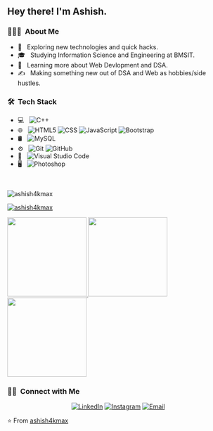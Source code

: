 <h2> Hey there! I'm Ashish.</h2>

<h3> 👨🏻‍💻 &nbsp;About Me </h3>

- 🤔 &nbsp; Exploring new technologies and quick hacks.
- 🎓 &nbsp; Studying Information Science and Engineering at BMSIT.
- 🌱 &nbsp; Learning more about Web Devlopment and DSA.
- ✍️ &nbsp; Making something new out of DSA and Web as hobbies/side hustles.

<h3> 🛠 &nbsp;Tech Stack</h3>

- 💻 &nbsp;
  ![C++](https://img.shields.io/badge/-C++-333333?style=flat&logo=C%2B%2B&logoColor=00599C)
- 🌐 &nbsp;
  ![HTML5](https://img.shields.io/badge/-HTML5-333333?style=flat&logo=HTML5)
  ![CSS](https://img.shields.io/badge/-CSS-333333?style=flat&logo=CSS3&logoColor=1572B6)
  ![JavaScript](https://img.shields.io/badge/-JavaScript-333333?style=flat&logo=javascript)
  ![Bootstrap](https://img.shields.io/badge/-Bootstrap-333333?style=flat&logo=bootstrap&logoColor=563D7C)
- 🛢 &nbsp;
  ![MySQL](https://img.shields.io/badge/-MySQL-333333?style=flat&logo=mysql)
- ⚙️ &nbsp;
  ![Git](https://img.shields.io/badge/-Git-333333?style=flat&logo=git)
  ![GitHub](https://img.shields.io/badge/-GitHub-333333?style=flat&logo=github)
- 🔧 &nbsp;
  ![Visual Studio Code](https://img.shields.io/badge/-Visual%20Studio%20Code-333333?style=flat&logo=visual-studio-code&logoColor=007ACC)
- 🖥 &nbsp;
  ![Photoshop](https://img.shields.io/badge/-Photoshop-333333?style=flat&logo=adobe-photoshop)

<br/>

<p align="left"> <img src="https://komarev.com/ghpvc/?username=ashish4kmax&label=Profile%20views&color=0e75b6&style=flat" alt="ashish4kmax" /> </p>

<p align="left"> <a href="https://github.com/ryo-ma/github-profile-trophy"><img src="https://github-profile-trophy.vercel.app/?username=ashish4kmax" alt="ashish4kmax" /></a> </p>

<a href="https://github.com/ashish4kmax">
  <img height="180em" src="https://github-readme-stats.vercel.app/api?username=ashish4kmax&theme=buefy&show_icons=true" />
  <img height="180em" src="https://github-readme-stats.vercel.app/api/top-langs/?username=ashish4kmax&theme=buefy&layout=compact" />
  <img height="180em" src="https://github-readme-streak-stats.herokuapp.com/?user=ashish4kmax&theme=city_light&hide_border=false" />
</a>


<br/>

<h3> 🤝🏻 &nbsp;Connect with Me </h3>

<p align="center">
<a href="https://www.linkedin.com/in/ashish-kumar-sahoo-260643229/"><img alt="LinkedIn" src="https://img.shields.io/badge/LinkedIn-Ashish%20Kumar%20Sahoo-blue?style=flat-square&logo=linkedin"></a>
<a href="https://www.instagram.com/ashish_kr_4k/"><img alt="Instagram" src="https://img.shields.io/badge/Instagram-ashish_kr_4k_-blue?style=flat-square&logo=instagram"></a>
<a href="mailto:ashish10112093@gmail.com"><img alt="Email" src="https://img.shields.io/badge/Email-ashish10112093@gmail.com-blue?style=flat-square&logo=gmail"></a>
</p>

⭐️ From [ashish4kmax](https://github.com/ashish4kmax)

